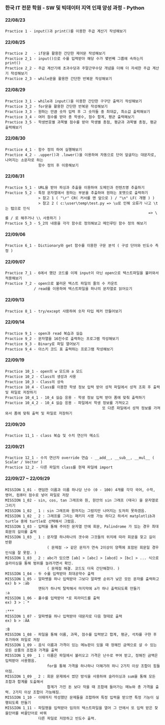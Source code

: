 ### 한국 IT 전문 학원 - SW 및 빅데이터 지역 인재 양성 과정 - Python
####
#### 22/08/23  
    Practice 1 - input()과 print()를 이용한 주급 계산기 작성해보기  
#### 22/08/25  
    Practice 2   - if문을 활용한 간단한 제어문 작성해보기  
    Practice 2_1 - input()으로 수를 입력받아 해당 수가 몇번째 그룹에 속하는지 print()  
    Practice 2_2 - 주급 계산기에 초과수당과 주말근무수당 개념을 더해 더 자세한 주급 계산기 작성해보기  
    Practice 2_3 - while문을 활용한 간단한 반복문 작성해보기  
#### 22/08/29  
    Practice 3_1 - while과 input()을 이용한 간단한 구구단 출력기 작성해보기  
    Practice 3_2 - for문을 활용한 간단한 반복문 작성해보기  
    Practice 3_3 - 원하는 만큼 숫자 입력 후 그 숫자들 중 최대값, 최소값 출력해보기  
    Practice 3_4 - 여러 점수를 받아 총 학생수, 점수 합계, 평균 출력해보기  
    Practice 3_5 - 학생번호별 과목별 점수를 받아 학생별 총점, 평균과 과목별 총점, 평균 출력해보기  
#### 22/08/30  
    Practice 4_1 - 함수 정의 하여 실행해보기  
    Practice 4_2 - .upper()과 .lower()을 이용하여 자동으로 단어 앞글자는 대문자로, 나머지는 소문자로 하는  
                   함수 정의 후 이용해보기
#### 22/08/31
    Practice 5_1 - URL을 받아 파싱과 추출을 이용하여 도메인과 컨텐츠명 추출하기
    Practice 5_2 - 특정 문자열에서 원하는 부분을 추출하여 원하는 포맷으로 출력하기
                   > 참고 1 ( "\r" CR( 커서를 맨 앞으로 ) / "\n" LF( 개행 ) )
                   > 참고 2 ( c:\user\temp\test.py => \u로 인해 오류가 나고 \t는 탭으로 인식 
                                                                     => \ 를 / 로 해주거나 \\ 사용하기 )
    Practice 5_3 - 5_2의 내용을 각각 함수로 정의해보고 메인루틴 함수 정의 해보기
#### 22/09/06
    Practice 6_1 - Dictionary와 get 함수를 이용한 구문 분석 ( 구성 단어와 빈도수 측정 )
#### 22/09/07
    Practice 7_1 - 6에서 했던 코드를 이제 input이 아닌 open으로 텍스트파일을 불러와서 적용해보기
    Practice 7_2 - open으로 불러온 텍스트 파일의 줄의 수 카운트
                 / read를 이용하여 텍스트파일을 하나의 문자열로 읽어오기
#### 22/09/13
    Practice 8_1 - try/except 사용하여 숫자 타입 체커 만들어보기
#### 22/09/14
    Practice 9_1 - open과 read 복습과 실습
    Practice 9_2 - 문자열을 16진수로 출력하는 프로그램 작성해보기
    Practice 9_3 - Binary로 파일 열어보기
    Practice 9_4 - 아스키 코드 표 출력하는 프로그램 작성해보기
#### 22/09/19
    Practice 10_1 - open의 w 모드와 a 모드
    Practice 10_2 - Class의 생성과 사용
    Practice 10_3 - Class의 상속
    Practice 10_4 - Class를 이용한 학생 정보 입력 받아 성적 파일에서 성적 조회 후 출력 및 파일로 저장하기
    Practice 10_4_1 - 10_4 실습 응용 - 학생 정보 입력 받아 폼에 맞춰 출력하기
    Practice 10_4_2 - 10_4 실습 응용 - 파일에서 학생 정보를 가져오고
                                                또 다른 파일에서 성적 정보를 가져와서 폼에 맞춰 출력 및 파일로 저장하기
#### 22/09/20
    Practice 11_1 - class 복습 및 수치 연산자 메소드
#### 22/09/21
    Practice 12_1 - 수치 연산자 override 연습 - __add__, __sub__, __mul__ ( Scalar / Vector )
    Practice 12_2 - 다른 파일의 class를 현재 파일에 import
#### 22/09/27 ~ 22/09/29
    MISSION 1_01 - 랜덤한 이름과 이름 하나당 난수 (0 - 100) 4개를 각각 국어, 수학, 영어, 컴퓨터 점수로 넣어 파일로 저장 
    MISSION 1_02 - sin, cos, tan 그래프와 원, 원안의 sin 그래프 (태극) 을 문자열로 그리기
    MISSION 1_02 _ 1 : sin 그래프와 원까지는 그렸지만 나머지는 도저히 못하겠음.
    MISSION 1_02 _ 2 : 그래프를 그리는 패키지 사용 가능 하다고 하셔서 matplotlib과 turtle 중에 turtle로 선택해서 그렸음.
    MISSION 1_03 - 입력을 통해 주어진 문자열 안에 회문, Palindrome 가 있는 경우 최대 회문의 길이를 출력
    MISSION 1_03 _ 1 : 문자열 하나하나의 갯수와 그것들의 위치에 따라 회문을 찾고 길이 반환
                       ( 문제점 -> 같은 문자가 연속 2이상이 양쪽에 포함된 회문일 경우 인식을 잘 못함. )
    MISSION 1_03 _ 2 : abc가 있으면 [ab] > [abc] > [abcd] > [bc] > ... 식으로 슬라이싱을 통해 범위를 늘려가면서 확인.
                       ( 문제점 해결. 코드도 더욱 간단해졌다. )
    MISSION 1_04 - 두 수를 입력받아 최대공약수 출력
    MISSION 1_05 - 알파벳을 하나 입력받아 그보다 알파벳 순위가 낮은 모든 문자를 출력하고      ex) b > :ab
                   맨뒤가 하나씩 탈락해서 마지막에 a가 하나 출력되도록 만들기                        :a
    MISSION 1_06 - 홀수를 입력받아 *로 피라미드를 출력                                      ex) 3 > : *
                                                                                                  :***
    MISSION 1_07 - 알파벳을 하나 입력받아 대문자로 다음 형태로 출력                          ex) b > :AA
                                                                                                  :B
    MISSION 1_08 - 파일을 통해 이름, 과목, 점수를 입력받고 합계, 평균, 석차를 구한 후 추가하여 파일로 저장
    MISSION 1_09 - 음식 이름과 가격이 있는 메뉴판이 있을 때 정해진 금액으로 살 수 있는 모든 상품의 조합과 가격을 출력
    MISSION 1_09 _ 1 : 이름은 파일에서 불러오고 가격은 난수로 부여 받고, 정해진 금액은 입력받아 사용했음.
                       for을 통해 가격을 하나하나 더해가려 하니 2가지 이상 조합이 힘들어짐.
    MISSION 1_09 _ 2 : 회문 문제에서 썼던 방식을 사용하여 슬라이싱과 sum을 통해 모든 조합과 합계를 도출해서
                       합계가 가진 돈 보다 작을 때 조합에 들어가는 메뉴와 총 가격을 출력. 2가지 이상 조합이 가능해짐.
    MISSION 1_10 - 이때까지 작성했던 문제들을 조합하여 특정 입력을 받으면 특정 기능이 실행되도록 만들기
    MISSION 1_11 - 파일명을 입력받아 임의의 텍스트파일을 열어 그 안에서 또 입력 받은 찾을단어를 바꿀단어로 바꿔
                   다른 파일로 저장하고 빈도수 출력.
